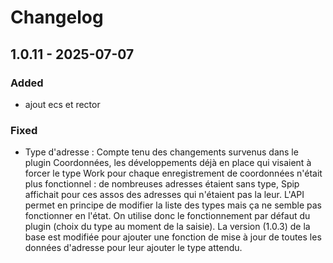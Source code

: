 # Changelog

## 1.0.11 - 2025-07-07

### Added

-   ajout ecs et rector

### Fixed

-   Type d'adresse : Compte tenu des changements survenus dans le plugin Coordonnées, les développements déjà en place qui visaient à forcer le type Work pour chaque enregistrement de coordonnées n'était plus fonctionnel : de nombreuses adresses étaient sans type, Spip affichait pour ces assos des adresses qui n'étaient pas la leur. L'API permet en principe de modifier la liste des types mais ça ne semble pas fonctionner en l'état. On utilise donc le fonctionnement par défaut du plugin (choix du type au moment de la saisie). La version (1.0.3) de la base est modifiée pour ajouter une fonction de mise à jour de toutes les données d'adresse pour leur ajouter le type attendu.

